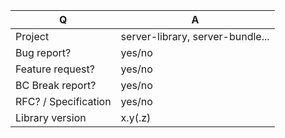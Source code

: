| Q                    | A
| -------------------- | -----
| Project              | server-library, server-bundle...
| Bug report?          | yes/no
| Feature request?     | yes/no
| BC Break report?     | yes/no
| RFC? / Specification | yes/no
| Library version      | x.y(.z)

<!--
Fill in this template according to your issue.
Otherwise, replace this comment by the description of your issue.

Please consider the following requirements
* You MUST never send security issues here. If you think that your issue is a security one then contact Spomky in private at https://gitter.im/Spomky/
* You should not post many lines of source code or console logs. Small inputs (approx 5 lines) are acceptable otherwize you should use a third party service (e.g. Pastebin, Chop...).
-->
